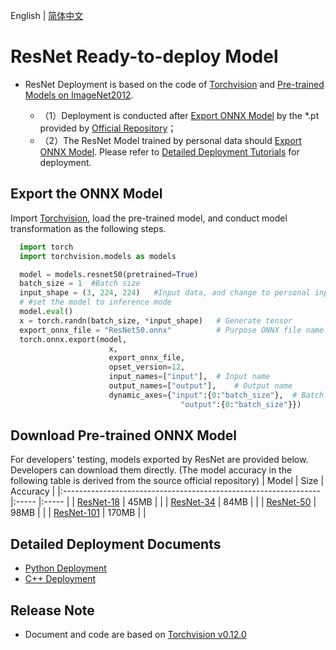 English | [简体中文](README_CN.md)
# ResNet Ready-to-deploy Model

- ResNet Deployment is based on the code of [Torchvision](https://github.com/pytorch/vision/tree/v0.12.0) and [Pre-trained Models on ImageNet2012](https://github.com/pytorch/vision/tree/v0.12.0).

  - （1）Deployment is conducted after [Export ONNX Model](#Export-the-ONNX-Model) by the *.pt provided by [Official Repository](https://github.com/pytorch/vision/tree/v0.12.0)；
  - （2）The ResNet Model trained by personal data should [Export ONNX Model](#Export-the-ONNX-Model). Please refer to [Detailed Deployment Tutorials](#Detailed-Deployment-Documents) for deployment.


## Export the ONNX Model


  Import [Torchvision](https://github.com/pytorch/vision/tree/v0.12.0), load the pre-trained model, and conduct model transformation as the following steps.

  ```python
    import torch
    import torchvision.models as models

    model = models.resnet50(pretrained=True)
    batch_size = 1  #Batch size
    input_shape = (3, 224, 224)   #Input data, and change to personal input shape
    # #set the model to inference mode
    model.eval()
    x = torch.randn(batch_size, *input_shape)	# Generate tensor
    export_onnx_file = "ResNet50.onnx"			# Purpose ONNX file name
    torch.onnx.export(model,
                        x,
                        export_onnx_file,
                        opset_version=12,
                        input_names=["input"],	# Input name
                        output_names=["output"],	# Output name
                        dynamic_axes={"input":{0:"batch_size"},  # Batch variables
                                        "output":{0:"batch_size"}})
  ```

## Download Pre-trained ONNX Model

For developers' testing, models exported by ResNet are provided below. Developers can download them directly. (The model accuracy in the following table is derived from the source official repository)
| Model                                                               | Size    | Accuracy    |
|:---------------------------------------------------------------- |:----- |:----- |
| [ResNet-18](https://bj.bcebos.com/paddlehub/fastdeploy/resnet18.onnx) | 45MB  | |
| [ResNet-34](https://bj.bcebos.com/paddlehub/fastdeploy/resnet34.onnx) | 84MB | |
| [ResNet-50](https://bj.bcebos.com/paddlehub/fastdeploy/resnet50.onnx) | 98MB | |
| [ResNet-101](https://bj.bcebos.com/paddlehub/fastdeploy/resnet101.onnx) | 170MB | |


## Detailed Deployment Documents

- [Python Deployment](python)
- [C++ Deployment](cpp)

## Release Note

- Document and code are based on [Torchvision v0.12.0](https://github.com/pytorch/vision/tree/v0.12.0) 
